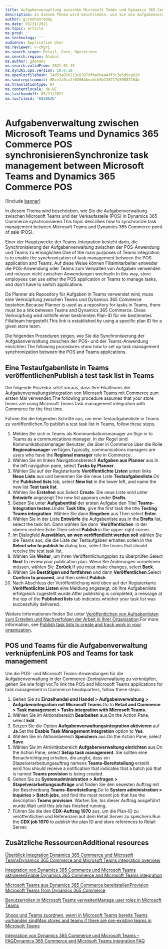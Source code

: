 ```yaml
---
title: Aufgabenverwaltung zwischen Microsoft Teams und Dynamics 365 Commerce POS synchronisieren
description: In diesem Thema wird beschrieben, wie Sie die Aufgabenverwaltung zwischen Microsoft Teams und der Verkaufsstelle (POS) in Dynamics 365 Commerce synchronisieren.
author: gvrmohanreddy
ms.date: 03/31/2021
ms.topic: article
ms.prod: ''
ms.technology: ''
audience: Application User
ms.reviewer: v-chgri
ms.search.scope: Retail, Core, Operations
ms.search.region: Global
ms.author: gmohanv
ms.search.validFrom: 2021-01-15
ms.dyn365.ops.version: 10.0.18
ms.openlocfilehash: 74d53a850113c83979fba6baa4ff3c3e5d9ca02d
ms.sourcegitcommit: 08ce2a9ca1f02064beabfb9b228717d39882164b
ms.translationtype: HT
ms.contentlocale: de-DE
ms.lasthandoff: 05/11/2021
ms.locfileid: "6020626"
---
```

# <a name="synchronize-task-management-between-microsoft-teams-and-dynamics-365-commerce-pos"></a><span data-ttu-id="e9aae-103">Aufgabenverwaltung zwischen Microsoft Teams und Dynamics 365 Commerce POS synchronisieren</span><span class="sxs-lookup"><span data-stu-id="e9aae-103">Synchronize task management between Microsoft Teams and Dynamics 365 Commerce POS</span></span>

[!include [banner](includes/banner.md)]

<span data-ttu-id="e9aae-104">In diesem Thema wird beschrieben, wie Sie die Aufgabenverwaltung zwischen Microsoft Teams und der Verkaufsstelle (POS) in Dynamics 365 Commerce synchronisieren.</span><span class="sxs-lookup"><span data-stu-id="e9aae-104">This topic describes how to synchronize task management between Microsoft Teams and Dynamics 365 Commerce point of sale (POS).</span></span>

<span data-ttu-id="e9aae-105">Einer der Hauptzwecke der Teams-Integration besteht darin, die Synchronisierung der Aufgabenverwaltung zwischen der POS-Anwendung und Teams zu ermöglichen.</span><span class="sxs-lookup"><span data-stu-id="e9aae-105">One of the main purposes of Teams integration is to enable the synchronization of task management between the POS application and Teams.</span></span> <span data-ttu-id="e9aae-106">Auf diese Weise können Filialmitarbeiter entweder die POS-Anwendung oder Teams zum Verwalten von Aufgaben verwenden und müssen nicht zwischen Anwendungen wechseln.</span><span class="sxs-lookup"><span data-stu-id="e9aae-106">In this way, store employees can use either the POS application or Teams to manage tasks, and don't have to switch applications.</span></span>

<span data-ttu-id="e9aae-107">Da Planner als Repository für Aufgaben in Teams verwendet wird, muss eine Verknüpfung zwischen Teams und Dynamics 365 Commerce bestehen.</span><span class="sxs-lookup"><span data-stu-id="e9aae-107">Because Planner is used as a repository for tasks in Teams, there must be a link between Teams and Dynamics 365 Commerce.</span></span> <span data-ttu-id="e9aae-108">Diese Verknüpfung wird mithilfe einer bestimmten Plan-ID für ein bestimmtes Filialteam hergestellt.</span><span class="sxs-lookup"><span data-stu-id="e9aae-108">This link is established by using a specific plan ID for a given store team.</span></span>

<span data-ttu-id="e9aae-109">Die folgenden Prozeduren zeigen, wie Sie die Synchronisierung der Aufgabenverwaltung zwischen der POS- und der Teams-Anwendung einrichten.</span><span class="sxs-lookup"><span data-stu-id="e9aae-109">The following procedures show how to set up task management synchronization between the POS and Teams applications.</span></span>

## <a name="publish-a-test-task-list-in-teams"></a><span data-ttu-id="e9aae-110">Eine Testaufgabenliste in Teams veröffentlichen</span><span class="sxs-lookup"><span data-stu-id="e9aae-110">Publish a test task list in Teams</span></span>

<span data-ttu-id="e9aae-111">Die folgende Prozedur setzt voraus, dass Ihre Filialteams die Aufgabenverwaltungsintegration von Microsoft Teams mit Commerce zum ersten Mal verwenden.</span><span class="sxs-lookup"><span data-stu-id="e9aae-111">The following procedure assumes that your store teams are using Microsoft Teams task management integration with Commerce for the first time.</span></span>

<span data-ttu-id="e9aae-112">Führen Sie die folgenden Schritte aus, um eine Testaufgabenliste in Teams zu veröffentlichen.</span><span class="sxs-lookup"><span data-stu-id="e9aae-112">To publish a test task list in Teams, follow these steps.</span></span>

1. <span data-ttu-id="e9aae-113">Melden Sie sich in Teams als Kommunikationsmanager an.</span><span class="sxs-lookup"><span data-stu-id="e9aae-113">Sign in to Teams as a communications manager.</span></span> <span data-ttu-id="e9aae-114">In der Regel sind Kommunikationsmanager Benutzer, die über in Commerce über die Rolle **Regionalmanager** verfügen.</span><span class="sxs-lookup"><span data-stu-id="e9aae-114">Typically, communications managers are users who have the **Regional manager** role in Commerce.</span></span>
1. <span data-ttu-id="e9aae-115">Wählen Sie im linken Navigationsbereich **Aufgaben aus Planner** aus.</span><span class="sxs-lookup"><span data-stu-id="e9aae-115">In the left navigation pane, select **Tasks by Planner**.</span></span>
1. <span data-ttu-id="e9aae-116">Wählen Sie auf der Registerkarte **Veröffentlichte Listen** unten links **Neue Liste** aus und benennen Sie die neue Liste **Testaufgabenliste**.</span><span class="sxs-lookup"><span data-stu-id="e9aae-116">On the **Published lists** tab, select **New list** in the lower left, and name the new list **Test task list**.</span></span>
1. <span data-ttu-id="e9aae-117">Wählen Sie **Erstellen** aus.</span><span class="sxs-lookup"><span data-stu-id="e9aae-117">Select **Create**.</span></span> <span data-ttu-id="e9aae-118">Die neue Liste wird unter **Entwürfe** angezeigt.</span><span class="sxs-lookup"><span data-stu-id="e9aae-118">The new list appears under **Drafts**.</span></span>
1. <span data-ttu-id="e9aae-119">Geben Sie unter **Aufgabentitel** der ersten Aufgabe den Titel **Teams-Integration testen**.</span><span class="sxs-lookup"><span data-stu-id="e9aae-119">Under **Task title**, give the first task the title **Testing Teams integration**.</span></span> <span data-ttu-id="e9aae-120">Wählen Sie dann **Eingeben** aus.</span><span class="sxs-lookup"><span data-stu-id="e9aae-120">Then select **Enter**.</span></span>
1. <span data-ttu-id="e9aae-121">Wählen Sie in der Liste **Entwürfe** die Aufgabenliste aus.</span><span class="sxs-lookup"><span data-stu-id="e9aae-121">In the **Drafts** list, select the task list.</span></span> <span data-ttu-id="e9aae-122">Dann wählen Sie dann  **Veröffentlichen**  in der oberen rechten Ecke.</span><span class="sxs-lookup"><span data-stu-id="e9aae-122">Then select **Publish** in the upper-right corner.</span></span>
1. <span data-ttu-id="e9aae-123">Im Dialogfeld **Auswählen, an wen veröffentlicht werden soll** wählen Sie die Teams aus, die die Liste der Testaufgaben erhalten sollen.</span><span class="sxs-lookup"><span data-stu-id="e9aae-123">In the **Select who to publish to** dialog box, select the teams that should receive the test task list.</span></span>
1. <span data-ttu-id="e9aae-124">Wählen Sie **Weiter**, um Ihren Veröffentlichungsplan zu überprüfen.</span><span class="sxs-lookup"><span data-stu-id="e9aae-124">Select **Next** to review your publication plan.</span></span> <span data-ttu-id="e9aae-125">Wenn Sie Änderungen vornehmen müssen, wählen Sie  **Zurück**.</span><span class="sxs-lookup"><span data-stu-id="e9aae-125">If you must make changes, select **Back**.</span></span> 
1. <span data-ttu-id="e9aae-126">Wählen Sie **Bestätigen und fortfahren** und dann **Veröffentlichen**.</span><span class="sxs-lookup"><span data-stu-id="e9aae-126">Select **Confirm to proceed**, and then select **Publish**.</span></span>
1. <span data-ttu-id="e9aae-127">Nach Abschluss der Veröffentlichung wird oben auf der Registerkarte **Veröffentlichte Listen** eine Meldung angezeigt, ob Ihre Aufgabenliste erfolgreich zugestellt wurde.</span><span class="sxs-lookup"><span data-stu-id="e9aae-127">After publishing is completed, a message at the top of the **Published lists** tab indicates whether your task list was successfully delivered.</span></span>

<span data-ttu-id="e9aae-128">Weitere Informationen finden Sie unter [Veröffentlichen von Aufgabenlisten zum Erstellen und Nachverfolgen der Arbeit in Ihrer Organisation](https://support.microsoft.com/office/publish-task-lists-to-create-and-track-work-in-your-organization-095409b3-f5af-40aa-9f9e-339b54e705df).</span><span class="sxs-lookup"><span data-stu-id="e9aae-128">For more information, see [Publish task lists to create and track work in your organization](https://support.microsoft.com/office/publish-task-lists-to-create-and-track-work-in-your-organization-095409b3-f5af-40aa-9f9e-339b54e705df).</span></span>

## <a name="link-pos-and-teams-for-task-management"></a><span data-ttu-id="e9aae-129">POS und Teams für die Aufgabenverwaltung verknüpfen</span><span class="sxs-lookup"><span data-stu-id="e9aae-129">Link POS and Teams for task management</span></span>

<span data-ttu-id="e9aae-130">Um die POS- und Microsoft Teams-Anwendungen für die Aufgabenverwaltung in der Commerce-Zentralverwaltung zu verknüpfen, gehen Sie wie folgt vor.</span><span class="sxs-lookup"><span data-stu-id="e9aae-130">To link the POS and Microsoft Teams applications for task management in Commerce headquarters, follow these steps.</span></span>

1. <span data-ttu-id="e9aae-131">Gehen Sie zu **Einzelhandel und Handel \> Aufgabenverwaltung \> Aufgabenintegration mit Microsoft Teams**.</span><span class="sxs-lookup"><span data-stu-id="e9aae-131">Go to **Retail and Commerce \> Task management \> Tasks integration with Microsoft Teams**.</span></span>
1. <span data-ttu-id="e9aae-132">Wählen Sie im Aktionsbereich **Bearbeiten** aus.</span><span class="sxs-lookup"><span data-stu-id="e9aae-132">On the Action Pane, select **Edit**.</span></span>
1. <span data-ttu-id="e9aae-133">Setzen Sie die Option **Aufgabenverwaltungsintegration aktivieren** auf **Ja**.</span><span class="sxs-lookup"><span data-stu-id="e9aae-133">Set the **Enable Task Management Integration** option to **Yes**.</span></span>
1. <span data-ttu-id="e9aae-134">Wählen Sie im Aktionsbereich **Speichern** aus.</span><span class="sxs-lookup"><span data-stu-id="e9aae-134">On the Action Pane, select **Save**.</span></span>
1. <span data-ttu-id="e9aae-135">Wählen Sie im Aktivitätsbereich **Aufgabenverwaltung einrichten** aus.</span><span class="sxs-lookup"><span data-stu-id="e9aae-135">On the Action Pane, select **Setup task management**.</span></span> <span data-ttu-id="e9aae-136">Sie sollten eine Benachrichtigung erhalten, die angibt, dass ein Stapelverarbeitungsauftrag namens **Teams-Bereitstellung** erstellt wird.</span><span class="sxs-lookup"><span data-stu-id="e9aae-136">You should receive a notification that indicates that a batch job that is named **Teams provision** is being created.</span></span>
1. <span data-ttu-id="e9aae-137">Gehen Sie zu **Systemadministration \> Anfragen \> Stapelverarbeitungsaufträge** und finden Sie den neuesten Auftrag mit der Beschreibung **Teams-Bereitstellung**.</span><span class="sxs-lookup"><span data-stu-id="e9aae-137">Go to **System administration \> Inquiries \> Batch jobs**, and find the most recent job that has the description **Teams provision**.</span></span> <span data-ttu-id="e9aae-138">Warten Sie, bis dieser Auftrag ausgeführt wurde.</span><span class="sxs-lookup"><span data-stu-id="e9aae-138">Wait until this job has finished running.</span></span>
1. <span data-ttu-id="e9aae-139">Führen Sie die den **CDX-Auftrag 1070** aus, um die Plan-ID zu veröffentlichen und Referenzen auf dem Retail Server zu speichern.</span><span class="sxs-lookup"><span data-stu-id="e9aae-139">Run the **CDX job 1070** to publish the plan ID and store references to Retail Server.</span></span>

## <a name="additional-resources"></a><span data-ttu-id="e9aae-140">Zusätzliche Ressourcen</span><span class="sxs-lookup"><span data-stu-id="e9aae-140">Additional resources</span></span>

[<span data-ttu-id="e9aae-141">Überblick Integration Dynamics 365 Commerce und Microsoft Teams</span><span class="sxs-lookup"><span data-stu-id="e9aae-141">Dynamics 365 Commerce and Microsoft Teams integration overview</span></span>](commerce-teams-integration.md)

[<span data-ttu-id="e9aae-142">Integration von Dynamics 365 Commerce und Microsoft Teams aktivieren</span><span class="sxs-lookup"><span data-stu-id="e9aae-142">Enable Dynamics 365 Commerce and Microsoft Teams integration</span></span>](enable-teams-integration.md)

[<span data-ttu-id="e9aae-143">Microsoft Teams aus Dynamics 365 Commerce bereitstellen</span><span class="sxs-lookup"><span data-stu-id="e9aae-143">Provision Microsoft Teams from Dynamics 365 Commerce</span></span>](provision-teams-from-commerce.md)

[<span data-ttu-id="e9aae-144">Benutzerrollen in Microsoft Teams verwalten</span><span class="sxs-lookup"><span data-stu-id="e9aae-144">Manage user roles in Microsoft Teams</span></span>](manage-user-roles-teams.md)

[<span data-ttu-id="e9aae-145">Shops und Teams zuordnen, wenn in Microsoft Teams bereits Teams vorhanden sind</span><span class="sxs-lookup"><span data-stu-id="e9aae-145">Map stores and teams if there are pre-existing teams in Microsoft Teams</span></span>](map-stores-existing-teams.md)

[<span data-ttu-id="e9aae-146">Integration von Dynamics 365 Commerce und Microsoft Teams – FAQ</span><span class="sxs-lookup"><span data-stu-id="e9aae-146">Dynamics 365 Commerce and Microsoft Teams integration FAQ</span></span>](teams-integration-faq.md)

